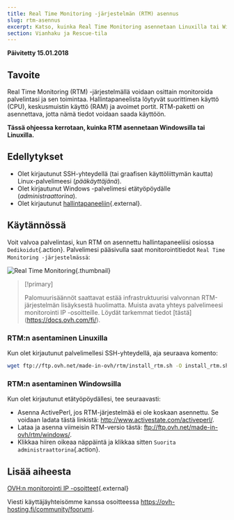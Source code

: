 ```yaml
---
title: Real Time Monitoring -järjestelmän (RTM) asennus
slug: rtm-asennus
excerpt: Katso, kuinka Real Time Monitoring asennetaan Linuxilla tai Windowsilla
section: Vianhaku ja Rescue-tila
---
```


**Päivitetty 15.01.2018**

## Tavoite

Real Time Monitoring (RTM) -järjestelmällä voidaan osittain monitoroida palvelintasi ja sen toimintaa. Hallintapaneelista löytyvät suorittimen käyttö (CPU), keskusmuistin käyttö (RAM) ja avoimet portit. RTM-paketti on asennettava, jotta nämä tiedot voidaan saada käyttöön.

**Tässä ohjeessa kerrotaan, kuinka RTM asennetaan Windowsilla tai Linuxilla.**

## Edellytykset

- Olet kirjautunut SSH-yhteydellä (tai graafisen käyttöliittymän kautta) Linux-palvelimeesi (*pääkäyttäjänä*).
- Olet kirjautunut Windows -palvelimesi etätyöpöydälle (*administraattorina*).
- Olet kirjautunut [hallintapaneeliin](https://www.ovh.com/auth/?action=gotomanager){.external}.

## Käytännössä

Voit valvoa palvelintasi, kun RTM on asennettu hallintapaneeliisi osiossa `Dedikoidut`{.action}. Palvelimesi pääsivulla saat monitorointitiedot `Real Time Monitoring -järjestelmässä`:

![Real Time Monitoring](images/rtm.png){.thumbnail}

> [!primary]
>
> Palomuurisäännöt saattavat estää infrastruktuurisi valvonnan RTM-järjestelmän lisäyksestä huolimatta. Muista avata yhteys palvelimeesi monitorointi IP -osoitteille. Löydät tarkemmat tiedot \[tästä\](https://docs.ovh.com/fi/).
> 

### RTM:n asentaminen Linuxilla

Kun olet kirjautunut palvelimellesi SSH-yhteydellä, aja seuraava komento:

```sh
wget ftp://ftp.ovh.net/made-in-ovh/rtm/install_rtm.sh -O install_rtm.sh ; sh install_rtm.sh
```

### RTM:n asentaminen Windowsilla

Kun olet kirjautunut etätyöpöydällesi, tee seuraavasti:

- Asenna ActivePerl, jos RTM-järjestelmää ei ole koskaan asennettu. Se voidaan ladata tästä linkistä: <http://www.activestate.com/activeperl/>.
- Lataa ja asenna viimeisin RTM-versio tästä: <ftp://ftp.ovh.net/made-in-ovh/rtm/windows/>.
- Klikkaa hiiren oikeaa näppäintä ja klikkaa sitten `Suorita administraattorina`{.action}.


## Lisää aiheesta

[OVH:n monitorointi IP -osoitteet](https://docs.ovh.com/fi/dedicated/){.external}

Viesti käyttäjäyhteisömme kanssa osoitteessa <https://ovh-hosting.fi/community/foorumi>.